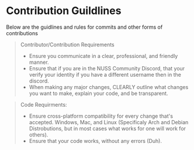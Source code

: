 # Contribution Guildlines
Below are the guidlines and rules for commits and other forms of contributions

> Contributor/Contribution Requirements
> * Ensure you communicate in a clear, professional, and friendly manner.
> * Ensure that if you are in the NUSS Community Discord, that your verify your identity if you have a different username then in the discord.
> * When making any major changes, CLEARLY outline what changes you want to make, explain your code, and be transparent.

> Code Requirments: 
> * Ensure cross-platform compatibility for every change that's accepted. Windows, Mac, and Linux (Specificaly Arch and Debian Distrobutions, but in most cases what works for one will work for others).
> * Ensure that your code works, without any errors (Duh).

